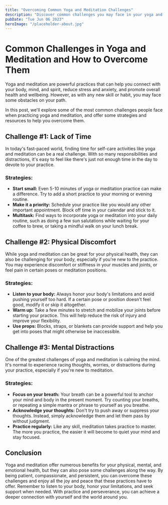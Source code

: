 ```yaml
---
title: "Overcoming Common Yoga and Meditation Challenges"
description: "Discover common challenges you may face in your yoga and meditation practice and learn effective strategies to overcome them. Find helpful tips and resources to bring more ease and joy into your practice."
pubDate: "Tue Jun 06 2023"
heroImage: "/placeholder-about.jpg"
---
```


# Common Challenges in Yoga and Meditation and How to Overcome Them

Yoga and meditation are powerful practices that can help you connect with your body, mind, and spirit, reduce stress and anxiety, and promote overall health and wellbeing. However, as with any new skill or habit, you may face some obstacles on your path.

In this post, we&#39;ll explore some of the most common challenges people face when practicing yoga and meditation, and offer some strategies and resources to help you overcome them.

## Challenge #1: Lack of Time

In today&#39;s fast-paced world, finding time for self-care activities like yoga and meditation can be a real challenge. With so many responsibilities and distractions, it&#39;s easy to feel like there&#39;s just not enough time in the day to devote to your practice.

### Strategies:

- **Start small:** Even 5-10 minutes of yoga or meditation practice can make a difference. Try to add a short practice to your morning or evening routine.
- **Make it a priority:** Schedule your practice like you would any other important appointment. Block off time in your calendar and stick to it.
- **Multitask:** Find ways to incorporate yoga or meditation into your daily routine, such as doing a few sun salutations while waiting for your coffee to brew, or taking a mindful walk on your lunch break.

## Challenge #2: Physical Discomfort

While yoga and meditation can be great for your physical health, they can also be challenging for your body, especially if you&#39;re new to the practice. You may experience discomfort or stiffness in your muscles and joints, or feel pain in certain poses or meditation positions.

### Strategies:

- **Listen to your body:** Always honor your body&#39;s limitations and avoid pushing yourself too hard. If a certain pose or position doesn&#39;t feel good, modify it or skip it altogether.
- **Warm up:** Take a few minutes to stretch and mobilize your joints before starting your practice. This will help reduce the risk of injury and improve your flexibility.
- **Use props:** Blocks, straps, or blankets can provide support and help you get into poses that might otherwise be inaccessible.

## Challenge #3: Mental Distractions

One of the greatest challenges of yoga and meditation is calming the mind. It&#39;s normal to experience racing thoughts, worries, or distractions during your practice, especially if you&#39;re new to meditation.

### Strategies:

- **Focus on your breath:** Your breath can be a powerful tool to anchor your mind and body in the present moment. Try counting your breaths, or repeating a simple mantra or phrase to yourself as you breathe.
- **Acknowledge your thoughts:** Don&#39;t try to push away or suppress your thoughts. Instead, simply acknowledge them and let them pass by without judgment.
- **Practice regularly:** Like any skill, meditation takes practice to master. The more you practice, the easier it will become to quiet your mind and stay focused.

## Conclusion

Yoga and meditation offer numerous benefits for your physical, mental, and emotional health, but they can also pose some challenges along the way. By being patient, compassionate, and persistent, you can overcome these challenges and enjoy all the joy and peace that these practices have to offer. Remember to listen to your body, honor your limitations, and seek support when needed. With practice and perseverance, you can achieve a deeper connection with yourself and the world around you.
